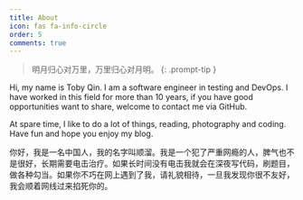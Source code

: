 ```yaml
---
title: About
icon: fas fa-info-circle
order: 5
comments: true
---
```


> 明月归心对万里，万里归心对月明。
{: .prompt-tip }


Hi, my name is Toby Qin. I am a software engineer in testing and DevOps. I have worked in this field for more than 10 years, if you have good opportunities want to share, welcome to contact me via GitHub.

At spare time, I like to do a lot of things, reading, photography and coding. Have fun and hope you enjoy my blog.

你好，我是一名中国人，我的名字叫顺溜。我是一个犯了严重网瘾的人，脾气也不是很好，长期需要电击治疗。如果长时间没有电击我就会在深夜写代码，刷题目，做各种勾当。如果你不巧在网上遇到了我，请礼貌相待，一旦我发现你很不友好，我会顺着网线过来掐死你的。
